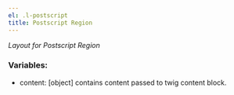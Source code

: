 ```yaml
---
el: .l-postscript
title: Postscript Region
---
```

_Layout for Postscript Region_

### Variables:
* content: [object] contains content passed to twig content block.
